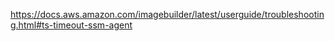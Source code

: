 https://docs.aws.amazon.com/imagebuilder/latest/userguide/troubleshooting.html#ts-timeout-ssm-agent
